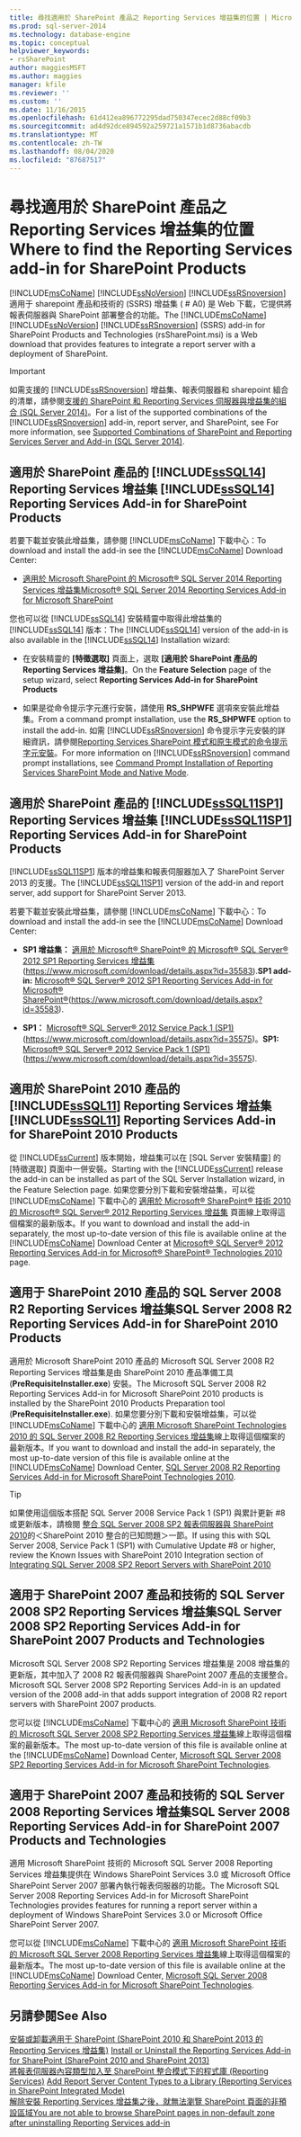 ```yaml
---
title: 尋找適用於 SharePoint 產品之 Reporting Services 增益集的位置 | Microsoft Docs
ms.prod: sql-server-2014
ms.technology: database-engine
ms.topic: conceptual
helpviewer_keywords:
- rsSharePoint
author: maggiesMSFT
ms.author: maggies
manager: kfile
ms.reviewer: ''
ms.custom: ''
ms.date: 11/16/2015
ms.openlocfilehash: 61d412ea896772295dad750347ecec2d88cf09b3
ms.sourcegitcommit: ad4d92dce894592a259721a1571b1d8736abacdb
ms.translationtype: MT
ms.contentlocale: zh-TW
ms.lasthandoff: 08/04/2020
ms.locfileid: "87687517"
---
```

# <a name="where-to-find-the-reporting-services-add-in-for-sharepoint-products"></a><span data-ttu-id="2b098-102">尋找適用於 SharePoint 產品之 Reporting Services 增益集的位置</span><span class="sxs-lookup"><span data-stu-id="2b098-102">Where to find the Reporting Services add-in for SharePoint Products</span></span>

<span data-ttu-id="2b098-103">[!INCLUDE[msCoName](../../includes/msconame-md.md)] [!INCLUDE[ssNoVersion](../../includes/ssnoversion-md.md)] [!INCLUDE[ssRSnoversion](../../includes/ssrsnoversion-md.md)] 適用于 sharepoint 產品和技術的 (SSRS) 增益集 ( # A0) 是 Web 下載，它提供將報表伺服器與 SharePoint 部署整合的功能。</span><span class="sxs-lookup"><span data-stu-id="2b098-103">The [!INCLUDE[msCoName](../../includes/msconame-md.md)] [!INCLUDE[ssNoVersion](../../includes/ssnoversion-md.md)] [!INCLUDE[ssRSnoversion](../../includes/ssrsnoversion-md.md)] (SSRS) add-in for SharePoint Products and Technologies (rsSharePoint.msi) is a Web download that provides features to integrate a report server with a deployment of SharePoint.</span></span>  
  
> [!IMPORTANT]  
>  <span data-ttu-id="2b098-104">如需支援的 [!INCLUDE[ssRSnoversion](../../includes/ssrsnoversion-md.md)] 增益集、報表伺服器和 sharepoint 組合的清單，請參閱[支援的 SharePoint 和 Reporting Services 伺服器與增益集的組合 &#40;SQL Server 2014&#41;](supported-combinations-of-sharepoint-and-reporting-services-server.md)。</span><span class="sxs-lookup"><span data-stu-id="2b098-104">For a list of the supported combinations of the [!INCLUDE[ssRSnoversion](../../includes/ssrsnoversion-md.md)] add-in, report server, and SharePoint, see For more information, see [Supported Combinations of SharePoint and Reporting Services Server and Add-in &#40;SQL Server 2014&#41;](supported-combinations-of-sharepoint-and-reporting-services-server.md).</span></span>  
  
##  <a name="sssql14-reporting-services-add-in-for-sharepoint-products"></a><span data-ttu-id="2b098-105">適用於 SharePoint 產品的 <a name="bkmk_sql14"></a> [!INCLUDE[ssSQL14](../../includes/sssql14-md.md)] Reporting Services 增益集</span><span class="sxs-lookup"><span data-stu-id="2b098-105"><a name="bkmk_sql14"></a> [!INCLUDE[ssSQL14](../../includes/sssql14-md.md)] Reporting Services Add-in for SharePoint Products</span></span>  
 <span data-ttu-id="2b098-106">若要下載並安裝此增益集，請參閱 [!INCLUDE[msCoName](../../includes/msconame-md.md)] 下載中心：</span><span class="sxs-lookup"><span data-stu-id="2b098-106">To download and install the add-in see the [!INCLUDE[msCoName](../../includes/msconame-md.md)] Download Center:</span></span>  
  
-   [<span data-ttu-id="2b098-107">適用於 Microsoft SharePoint 的 Microsoft® SQL Server 2014 Reporting Services 增益集</span><span class="sxs-lookup"><span data-stu-id="2b098-107">Microsoft® SQL Server 2014 Reporting Services Add-in for Microsoft SharePoint</span></span>](https://www.microsoft.com/download/details.aspx?id=53162)  
  
 <span data-ttu-id="2b098-108">您也可以從 [!INCLUDE[ssSQL14](../../includes/sssql14-md.md)] 安裝精靈中取得此增益集的 [!INCLUDE[ssSQL14](../../includes/sssql14-md.md)] 版本：</span><span class="sxs-lookup"><span data-stu-id="2b098-108">The [!INCLUDE[ssSQL14](../../includes/sssql14-md.md)] version of the add-in is also available in the [!INCLUDE[ssSQL14](../../includes/sssql14-md.md)] Installation wizard:</span></span>  
  
-   <span data-ttu-id="2b098-109">在安裝精靈的 **[特徵選取]** 頁面上，選取 **[適用於 SharePoint 產品的 Reporting Services 增益集]**。</span><span class="sxs-lookup"><span data-stu-id="2b098-109">On the **Feature Selection** page of the setup wizard, select **Reporting Services Add-in for SharePoint Products**</span></span>  
  
-   <span data-ttu-id="2b098-110">如果是從命令提示字元進行安裝，請使用 **RS_SHPWFE** 選項來安裝此增益集。</span><span class="sxs-lookup"><span data-stu-id="2b098-110">From a command prompt installation, use the **RS_SHPWFE** option to install the add-in.</span></span> <span data-ttu-id="2b098-111">如需 [!INCLUDE[ssRSnoversion](../../includes/ssrsnoversion-md.md)] 命令提示字元安裝的詳細資訊，請參閱[Reporting Services SharePoint 模式和原生模式的命令提示字元安裝](install-reporting-services-at-the-command-prompt.md)。</span><span class="sxs-lookup"><span data-stu-id="2b098-111">For more information on [!INCLUDE[ssRSnoversion](../../includes/ssrsnoversion-md.md)] command prompt installations, see [Command Prompt Installation of Reporting Services SharePoint Mode and Native Mode](install-reporting-services-at-the-command-prompt.md).</span></span>  
  
##  <a name="sssql11sp1-reporting-services-add-in-for-sharepoint-products"></a><span data-ttu-id="2b098-112">適用於 SharePoint 產品的 <a name="bkmk_sql11sp1"></a> [!INCLUDE[ssSQL11SP1](../../includes/sssql11sp1-md.md)] Reporting Services 增益集</span><span class="sxs-lookup"><span data-stu-id="2b098-112"><a name="bkmk_sql11sp1"></a> [!INCLUDE[ssSQL11SP1](../../includes/sssql11sp1-md.md)] Reporting Services Add-in for SharePoint Products</span></span>  
 <span data-ttu-id="2b098-113">[!INCLUDE[ssSQL11SP1](../../includes/sssql11sp1-md.md)] 版本的增益集和報表伺服器加入了 SharePoint Server 2013 的支援。</span><span class="sxs-lookup"><span data-stu-id="2b098-113">The [!INCLUDE[ssSQL11SP1](../../includes/sssql11sp1-md.md)] version of the add-in and report server, add support for SharePoint Server 2013.</span></span>  
  
 <span data-ttu-id="2b098-114">若要下載並安裝此增益集，請參閱 [!INCLUDE[msCoName](../../includes/msconame-md.md)] 下載中心：</span><span class="sxs-lookup"><span data-stu-id="2b098-114">To download and install the add-in see the [!INCLUDE[msCoName](../../includes/msconame-md.md)] Download Center:</span></span>  
  
-   <span data-ttu-id="2b098-115">**SP1 增益集：**  [適用於 Microsoft® SharePoint® 的 Microsoft® SQL Server® 2012 SP1 Reporting Services 增益集](https://www.microsoft.com/download/details.aspx?id=35583)(https://www.microsoft.com/download/details.aspx?id=35583).</span><span class="sxs-lookup"><span data-stu-id="2b098-115">**SP1 add-in:**  [Microsoft® SQL Server® 2012 SP1 Reporting Services Add-in for Microsoft® SharePoint®](https://www.microsoft.com/download/details.aspx?id=35583)(https://www.microsoft.com/download/details.aspx?id=35583).</span></span>  
  
-   <span data-ttu-id="2b098-116">**SP1：**  [Microsoft® SQL Server® 2012 Service Pack 1 (SP1)](https://www.microsoft.com/download/details.aspx?id=35575) (https://www.microsoft.com/download/details.aspx?id=35575)。</span><span class="sxs-lookup"><span data-stu-id="2b098-116">**SP1:**  [Microsoft® SQL Server® 2012 Service Pack 1 (SP1)](https://www.microsoft.com/download/details.aspx?id=35575) (https://www.microsoft.com/download/details.aspx?id=35575).</span></span>  
  
##  <a name="sssql11-reporting-services-add-in-for-sharepoint-2010-products"></a><span data-ttu-id="2b098-117">適用於 SharePoint 2010 產品的 <a name="bkmk_sql11"></a> [!INCLUDE[ssSQL11](../../includes/sssql11-md.md)] Reporting Services 增益集</span><span class="sxs-lookup"><span data-stu-id="2b098-117"><a name="bkmk_sql11"></a> [!INCLUDE[ssSQL11](../../includes/sssql11-md.md)] Reporting Services Add-in for SharePoint 2010 Products</span></span>  
 <span data-ttu-id="2b098-118">從 [!INCLUDE[ssCurrent](../../includes/sscurrent-md.md)] 版本開始，增益集可以在 [SQL Server 安裝精靈] 的 [特徵選取] 頁面中一併安裝。</span><span class="sxs-lookup"><span data-stu-id="2b098-118">Starting with the [!INCLUDE[ssCurrent](../../includes/sscurrent-md.md)] release the add-in can be installed as part of the SQL Server Installation wizard, in the Feature Selection page.</span></span> <span data-ttu-id="2b098-119">如果您要分別下載和安裝增益集，可以從 [!INCLUDE[msCoName](../../includes/msconame-md.md)] 下載中心的 [適用於 Microsoft® SharePoint® 技術 2010 的 Microsoft® SQL Server® 2012 Reporting Services 增益集](https://go.microsoft.com/fwlink/?LinkID=207242) 頁面線上取得這個檔案的最新版本。</span><span class="sxs-lookup"><span data-stu-id="2b098-119">If you want to download and install the add-in separately, the most up-to-date version of this file is available online at the [!INCLUDE[msCoName](../../includes/msconame-md.md)] Download Center at [Microsoft® SQL Server® 2012 Reporting Services Add-in for Microsoft® SharePoint® Technologies 2010](https://go.microsoft.com/fwlink/?LinkID=207242) page.</span></span>  
  
##  <a name="sql-server-2008-r2-reporting-services-add-in-for-sharepoint-2010-products"></a><a name="bkmk_sql2008r2"></a><span data-ttu-id="2b098-120">適用于 SharePoint 2010 產品的 SQL Server 2008 R2 Reporting Services 增益集</span><span class="sxs-lookup"><span data-stu-id="2b098-120">SQL Server 2008 R2 Reporting Services Add-in for SharePoint 2010 Products</span></span>  
 <span data-ttu-id="2b098-121">適用於 Microsoft SharePoint 2010 產品的 Microsoft SQL Server 2008 R2 Reporting Services 增益集是由 SharePoint 2010 產品準備工具 (**PreRequisiteInstaller.exe**) 安裝。</span><span class="sxs-lookup"><span data-stu-id="2b098-121">The Microsoft SQL Server 2008 R2 Reporting Services Add-in for Microsoft SharePoint 2010 products is installed by the SharePoint 2010 Products Preparation tool (**PreRequisiteInstaller.exe**).</span></span> <span data-ttu-id="2b098-122">如果您要分別下載和安裝增益集，可以從 [!INCLUDE[msCoName](../../includes/msconame-md.md)] 下載中心的 [適用 Microsoft SharePoint Technologies 2010 的 SQL Server 2008 R2 Reporting Services 增益集](https://www.microsoft.com/download/details.aspx?id=622)線上取得這個檔案的最新版本。</span><span class="sxs-lookup"><span data-stu-id="2b098-122">If you want to download and install the add-in separately, the most up-to-date version of this file is available online at the [!INCLUDE[msCoName](../../includes/msconame-md.md)] Download Center, [SQL Server 2008 R2 Reporting Services Add-in for Microsoft SharePoint Technologies 2010](https://www.microsoft.com/download/details.aspx?id=622).</span></span>  
  
> [!TIP]  
>  <span data-ttu-id="2b098-123">如果使用這個版本搭配 SQL Server 2008 Service Pack 1 (SP1) 與累計更新 #8 或更新版本，請檢閱 [整合 SQL Server 2008 SP2 報表伺服器與 SharePoint 2010](https://technet.microsoft.com/library/ff946055%28SQL.100%29.aspx)的＜SharePoint 2010 整合的已知問題＞一節。</span><span class="sxs-lookup"><span data-stu-id="2b098-123">If using this with SQL Server 2008, Service Pack 1 (SP1) with Cumulative Update #8 or higher, review the Known Issues with SharePoint 2010 Integration section of [Integrating SQL Server 2008 SP2 Report Servers with SharePoint 2010](https://technet.microsoft.com/library/ff946055%28SQL.100%29.aspx)</span></span>  
  
##  <a name="sql-server-2008-sp2-reporting-services-add-in-for-sharepoint-2007-products-and-technologies"></a><a name="bkmk_sql2008sp2"></a><span data-ttu-id="2b098-124">適用于 SharePoint 2007 產品和技術的 SQL Server 2008 SP2 Reporting Services 增益集</span><span class="sxs-lookup"><span data-stu-id="2b098-124">SQL Server 2008 SP2 Reporting Services Add-in for SharePoint 2007 Products and Technologies</span></span>  
 <span data-ttu-id="2b098-125">Microsoft SQL Server 2008 SP2 Reporting Services 增益集是 2008 增益集的更新版，其中加入了 2008 R2 報表伺服器與 SharePoint 2007 產品的支援整合。</span><span class="sxs-lookup"><span data-stu-id="2b098-125">Microsoft SQL Server 2008 SP2 Reporting Services Add-in is an updated version of the 2008 add-in that adds support integration of 2008 R2 report servers with SharePoint 2007 products.</span></span>  
  
 <span data-ttu-id="2b098-126">您可以從 [!INCLUDE[msCoName](../../includes/msconame-md.md)] 下載中心的 [適用 Microsoft SharePoint 技術的 Microsoft SQL Server 2008 SP2 Reporting Services 增益集](https://www.microsoft.com/download/details.aspx?id=43344)線上取得這個檔案的最新版本。</span><span class="sxs-lookup"><span data-stu-id="2b098-126">The most up-to-date version of this file is available online at the [!INCLUDE[msCoName](../../includes/msconame-md.md)] Download Center, [Microsoft SQL Server 2008 SP2 Reporting Services Add-in for Microsoft SharePoint Technologies](https://www.microsoft.com/download/details.aspx?id=43344).</span></span>  
  
##  <a name="sql-server-2008-reporting-services-add-in-for-sharepoint-2007-products-and-technologies"></a><a name="bkmk_sql2008"></a><span data-ttu-id="2b098-127">適用于 SharePoint 2007 產品和技術的 SQL Server 2008 Reporting Services 增益集</span><span class="sxs-lookup"><span data-stu-id="2b098-127">SQL Server 2008 Reporting Services Add-in for SharePoint 2007 Products and Technologies</span></span>  
 <span data-ttu-id="2b098-128">適用 Microsoft SharePoint 技術的 Microsoft SQL Server 2008 Reporting Services 增益集提供在 Windows SharePoint Services 3.0 或 Microsoft Office SharePoint Server 2007 部署內執行報表伺服器的功能。</span><span class="sxs-lookup"><span data-stu-id="2b098-128">The Microsoft SQL Server 2008 Reporting Services Add-in for Microsoft SharePoint Technologies provides features for running a report server within a deployment of Windows SharePoint Services 3.0 or Microsoft Office SharePoint Server 2007.</span></span>  
  
 <span data-ttu-id="2b098-129">您可以從 [!INCLUDE[msCoName](../../includes/msconame-md.md)] 下載中心的 [適用 Microsoft SharePoint 技術的 Microsoft SQL Server 2008 Reporting Services 增益集](https://www.microsoft.com/download/details.aspx?id=622)線上取得這個檔案的最新版本。</span><span class="sxs-lookup"><span data-stu-id="2b098-129">The most up-to-date version of this file is available online at the [!INCLUDE[msCoName](../../includes/msconame-md.md)] Download Center, [Microsoft SQL Server 2008 Reporting Services Add-in for Microsoft SharePoint Technologies](https://www.microsoft.com/download/details.aspx?id=622).</span></span>  
  
## <a name="see-also"></a><span data-ttu-id="2b098-130">另請參閱</span><span class="sxs-lookup"><span data-stu-id="2b098-130">See Also</span></span>  
 <span data-ttu-id="2b098-131">[安裝或卸載適用于 SharePoint &#40;SharePoint 2010 和 SharePoint 2013 的 Reporting Services 增益集&#41;](install-or-uninstall-the-reporting-services-add-in-for-sharepoint.md) </span><span class="sxs-lookup"><span data-stu-id="2b098-131">[Install or Uninstall the Reporting Services Add-in for SharePoint &#40;SharePoint 2010 and SharePoint 2013&#41;](install-or-uninstall-the-reporting-services-add-in-for-sharepoint.md) </span></span>  
 <span data-ttu-id="2b098-132">[將報表伺服器內容類型加入至 SharePoint 整合模式下的程式庫 &#40;Reporting Services&#41;](../add-reporting-services-content-types-to-a-sharepoint-library.md) </span><span class="sxs-lookup"><span data-stu-id="2b098-132">[Add Report Server Content Types to a Library &#40;Reporting Services in SharePoint Integrated Mode&#41;](../add-reporting-services-content-types-to-a-sharepoint-library.md) </span></span>  
 [<span data-ttu-id="2b098-133">解除安裝 Reporting Services 增益集之後，就無法瀏覽 SharePoint 頁面的非預設區域</span><span class="sxs-lookup"><span data-stu-id="2b098-133">You are not able to browse SharePoint pages in non-default zone after uninstalling Reporting Services add-in</span></span>](https://support.microsoft.com/kb/2009212)  
  
  
